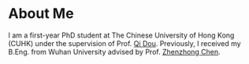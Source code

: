 # About Me

I am a first-year PhD student at The Chinese University of Hong Kong (CUHK) under the supervision of Prof. [Qi Dou](https://www.cse.cuhk.edu.hk/~qdou/). Previously, I received my B.Eng. from Wuhan University advised by Prof. [Zhenzhong Chen](http://iip.whu.edu.cn/).
